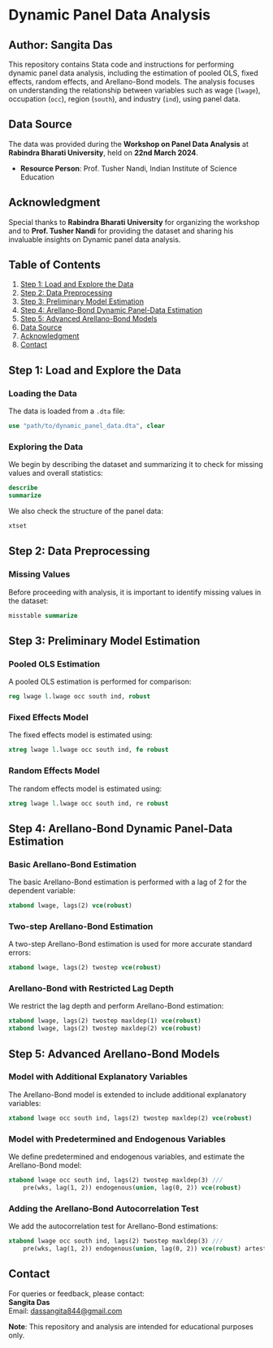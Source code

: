 # Dynamic Panel Data Analysis

## Author: Sangita Das

This repository contains Stata code and instructions for performing dynamic panel data analysis, including the estimation of pooled OLS, fixed effects, random effects, and Arellano-Bond models. The analysis focuses on understanding the relationship between variables such as wage (`lwage`), occupation (`occ`), region (`south`), and industry (`ind`), using panel data.

## **Data Source**

The data was provided during the **Workshop on Panel Data Analysis** at **Rabindra Bharati University**, held on **22nd March 2024**.

- **Resource Person**: Prof. Tusher Nandi, Indian Institute of Science Education  

## **Acknowledgment**

Special thanks to **Rabindra Bharati University** for organizing the workshop and to **Prof. Tusher Nandi** for providing the dataset and sharing his invaluable insights on Dynamic panel data analysis.

## Table of Contents

1. [Step 1: Load and Explore the Data](#step-1-load-and-explore-the-data)
2. [Step 2: Data Preprocessing](#step-2-data-preprocessing)
3. [Step 3: Preliminary Model Estimation](#step-3-preliminary-model-estimation)
4. [Step 4: Arellano-Bond Dynamic Panel-Data Estimation](#step-4-arellano-bond-dynamic-panel-data-estimation)
5. [Step 5: Advanced Arellano-Bond Models](#step-5-advanced-arellano-bond-models)
6. [Data Source](#data-source)
7. [Acknowledgment](#acknowledgment)
8. [Contact](#contact)

## Step 1: Load and Explore the Data

### Loading the Data
The data is loaded from a `.dta` file:

```stata
use "path/to/dynamic_panel_data.dta", clear
```

### Exploring the Data
We begin by describing the dataset and summarizing it to check for missing values and overall statistics:

```stata
describe
summarize
```

We also check the structure of the panel data:

```stata
xtset
```

## Step 2: Data Preprocessing

### Missing Values
Before proceeding with analysis, it is important to identify missing values in the dataset:

```stata
misstable summarize
```

## Step 3: Preliminary Model Estimation

### Pooled OLS Estimation
A pooled OLS estimation is performed for comparison:

```stata
reg lwage l.lwage occ south ind, robust
```

### Fixed Effects Model
The fixed effects model is estimated using:

```stata
xtreg lwage l.lwage occ south ind, fe robust
```

### Random Effects Model
The random effects model is estimated using:

```stata
xtreg lwage l.lwage occ south ind, re robust
```

## Step 4: Arellano-Bond Dynamic Panel-Data Estimation

### Basic Arellano-Bond Estimation
The basic Arellano-Bond estimation is performed with a lag of 2 for the dependent variable:

```stata
xtabond lwage, lags(2) vce(robust)
```

### Two-step Arellano-Bond Estimation
A two-step Arellano-Bond estimation is used for more accurate standard errors:

```stata
xtabond lwage, lags(2) twostep vce(robust)
```

### Arellano-Bond with Restricted Lag Depth
We restrict the lag depth and perform Arellano-Bond estimation:

```stata
xtabond lwage, lags(2) twostep maxldep(1) vce(robust)
xtabond lwage, lags(2) twostep maxldep(2) vce(robust)
```

## Step 5: Advanced Arellano-Bond Models

### Model with Additional Explanatory Variables
The Arellano-Bond model is extended to include additional explanatory variables:

```stata
xtabond lwage occ south ind, lags(2) twostep maxldep(2) vce(robust)
```

### Model with Predetermined and Endogenous Variables
We define predetermined and endogenous variables, and estimate the Arellano-Bond model:

```stata
xtabond lwage occ south ind, lags(2) twostep maxldep(3) ///
    pre(wks, lag(1, 2)) endogenous(union, lag(0, 2)) vce(robust)
```

### Adding the Arellano-Bond Autocorrelation Test
We add the autocorrelation test for Arellano-Bond estimations:

```stata
xtabond lwage occ south ind, lags(2) twostep maxldep(3) ///
    pre(wks, lag(1, 2)) endogenous(union, lag(0, 2)) vce(robust) artest(3)
```

## **Contact**

For queries or feedback, please contact:  
**Sangita Das**  
Email: [dassangita844@gmail.com](mailto:dassangita844@gmail.com)

**Note**: This repository and analysis are intended for educational purposes only.
